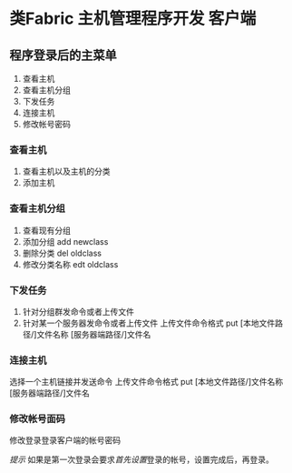 # 类Fabric 主机管理程序开发 客户端

## 程序登录后的主菜单

1. 查看主机 
2. 查看主机分组
3. 下发任务
4. 连接主机
5. 修改帐号密码

### 查看主机
1. 查看主机以及主机的分类
2. 添加主机

### 查看主机分组
1. 查看现有分组
2. 添加分组 add newclass
3. 删除分类 del oldclass
4. 修改分类名称 edt oldclass

### 下发任务
1. 针对分组群发命令或者上传文件
2. 针对某一个服务器发命令或者上传文件
上传文件命令格式 put [本地文件路径/]文件名称 [服务器端路径/]文件名

### 连接主机
选择一个主机链接并发送命令
上传文件命令格式 put [本地文件路径/]文件名称 [服务器端路径/]文件名

### 修改帐号面码
修改登录登录客户端的帐号密码


*提示* 如果是第一次登录会要求*首先设置*登录的帐号，设置完成后，再登录。
